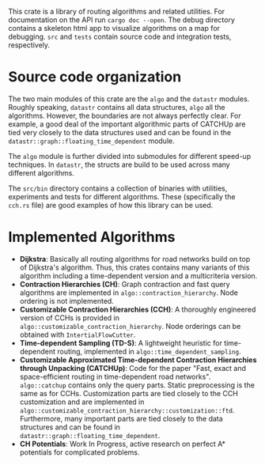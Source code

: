 This crate is a library of routing algorithms and related utilities.
For documentation on the API run `cargo doc --open`.
The debug directory contains a skeleton html app to visualize algorithms on a map for debugging.
`src` and `tests` contain source code and integration tests, respectively.

# Source code organization

The two main modules of this crate are the `algo` and the `datastr` modules.
Roughly speaking, `datastr` contains all data structures, `algo` all the algorithms.
However, the boundaries are not always perfectly clear.
For example, a good deal of the important algorithmic parts of CATCHUp are tied very closely to the data structures used and can be found in the `datastr::graph::floating_time_dependent` module.

The `algo` module is further divided into submodules for different speed-up techniques.
In `datastr`, the structs are build to be used across many different algorithms.

The `src/bin` directory contains a collection of binaries with utilities, experiments and tests for different algorithms.
These (specifically the `cch.rs` file) are good examples of how this library can be used.

# Implemented Algorithms

- **Dijkstra**: Basically all routing algorithms for road networks build on top of Dijkstra's algorithm. Thus, this crates contains many variants of this algorithm including a time-dependent version and a multicriteria version.
- **Contraction Hierarchies (CH)**: Graph contraction and fast query algorithms are implemented in `algo::contraction_hierarchy`. Node ordering is not implemented.
- **Customizable Contraction Hierarchies (CCH)**: A thoroughly engineered version of CCHs is provided in `algo::customizable_contraction_hierarchy`. Node orderings can be obtained with `IntertialFlowCutter`.
- **Time-dependent Sampling (TD-S)**: A lightweight heuristic for time-dependent routing, implemented in `algo::time_dependent_sampling`.
- **Customizable Approximated Time-dependent Contraction Hierarchies through Unpacking (CATCHUp)**: Code for the paper "Fast, exact and space-efficient routing in time-dependent road networks". `algo::catchup` contains only the query parts. Static preprocessing is the same as for CCHs. Customization parts are tied closely to the CCH customization and are implemented in `algo::customizable_contraction_hierarchy::customization::ftd`. Furthermore, many important parts are tied closely to the data structures and can be found in `datastr::graph::floating_time_dependent`.
- **CH Potentials**: Work In Progress, active research on perfect A* potentials for complicated problems.
